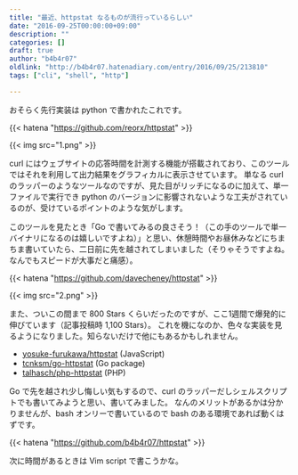 ```yaml
---
title: "最近、httpstat なるものが流行っているらしい"
date: "2016-09-25T00:00:00+09:00"
description: ""
categories: []
draft: true
author: "b4b4r07"
oldlink: "http://b4b4r07.hatenadiary.com/entry/2016/09/25/213810"
tags: ["cli", "shell", "http"]

---
```


おそらく先行実装は python で書かれたこれです。

{{< hatena "https://github.com/reorx/httpstat" >}}

{{< img src="1.png" >}}

curl にはウェブサイトの応答時間を計測する機能が搭載されており、このツールではそれを利用して出力結果をグラフィカルに表示させています。
単なる curl のラッパーのようなツールなのですが、見た目がリッチになるのに加えて、単一ファイルで実行でき python のバージョンに影響されないような工夫がされているのが、受けているポイントのような気がします。

このツールを見たとき「Go で書いてみるの良さそう！（この手のツールで単一バイナリになるのは嬉しいですよね）」と思い、休憩時間やお昼休みなどにちまちま書いていたら、二日前に先を越されてしまいました（そりゃそうですよね。なんでもスピードが大事だと痛感）。

{{< hatena "https://github.com/davecheney/httpstat" >}}

{{< img src="2.png" >}}

また、ついこの間まで 800 Stars くらいだったのですが、ここ1週間で爆発的に伸びています（記事投稿時 1,100 Stars）。
これを機になのか、色々な実装を見るようになりました。知らないだけで他にもあるかもしれません。

- [yosuke-furukawa/httpstat](https://github.com/yosuke-furukawa/httpstat) (JavaScript)
- [tcnksm/go-httpstat](https://github.com/tcnksm/go-httpstat) (Go package)
- [talhasch/php-httpstat](https://github.com/talhasch/php-httpstat) (PHP)

Go で先を越され少し悔しい気もするので、curl のラッパーだしシェルスクリプトでも書いてみようと思い、書いてみました。
なんのメリットがあるかは分かりませんが、bash オンリーで書いているので bash のある環境であれば動くはずです。

{{< hatena "https://github.com/b4b4r07/httpstat" >}}

次に時間があるときは Vim script で書こうかな。

